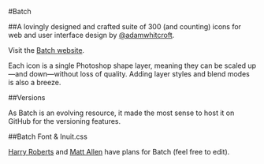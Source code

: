 #Batch

##A lovingly designed and crafted suite of 300 (and counting) icons for web and user interface design by [@adamwhitcroft](https://twitter.com/adamwhitcroft).

Visit the [Batch website](http://adamwhitcroft.com/batch/).

Each icon is a single Photoshop shape layer, meaning they can be scaled up—and down—without loss of quality. Adding layer styles and blend modes is also a breeze.

##Versions

As Batch is an evolving resource, it made the most sense to host it on GitHub for the versioning features.

##Batch Font & Inuit.css

[Harry Roberts](https://twitter.com/csswizardry) and [Matt Allen](https://twitter.com/sdmix) have plans for Batch (feel free to edit).